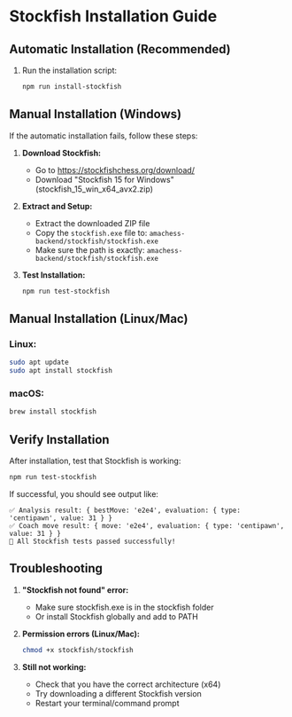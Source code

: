 # Stockfish Installation Guide

## Automatic Installation (Recommended)

1. Run the installation script:
   ```bash
   npm run install-stockfish
   ```

## Manual Installation (Windows)

If the automatic installation fails, follow these steps:

1. **Download Stockfish:**
   - Go to https://stockfishchess.org/download/
   - Download "Stockfish 15 for Windows" (stockfish_15_win_x64_avx2.zip)

2. **Extract and Setup:**
   - Extract the downloaded ZIP file
   - Copy the `stockfish.exe` file to: `amachess-backend/stockfish/stockfish.exe`
   - Make sure the path is exactly: `amachess-backend/stockfish/stockfish.exe`

3. **Test Installation:**
   ```bash
   npm run test-stockfish
   ```

## Manual Installation (Linux/Mac)

### Linux:
```bash
sudo apt update
sudo apt install stockfish
```

### macOS:
```bash
brew install stockfish
```

## Verify Installation

After installation, test that Stockfish is working:

```bash
npm run test-stockfish
```

If successful, you should see output like:
```
✅ Analysis result: { bestMove: 'e2e4', evaluation: { type: 'centipawn', value: 31 } }
✅ Coach move result: { move: 'e2e4', evaluation: { type: 'centipawn', value: 31 } }
🎉 All Stockfish tests passed successfully!
```

## Troubleshooting

1. **"Stockfish not found" error:**
   - Make sure stockfish.exe is in the stockfish folder
   - Or install Stockfish globally and add to PATH

2. **Permission errors (Linux/Mac):**
   ```bash
   chmod +x stockfish/stockfish
   ```

3. **Still not working:**
   - Check that you have the correct architecture (x64)
   - Try downloading a different Stockfish version
   - Restart your terminal/command prompt
